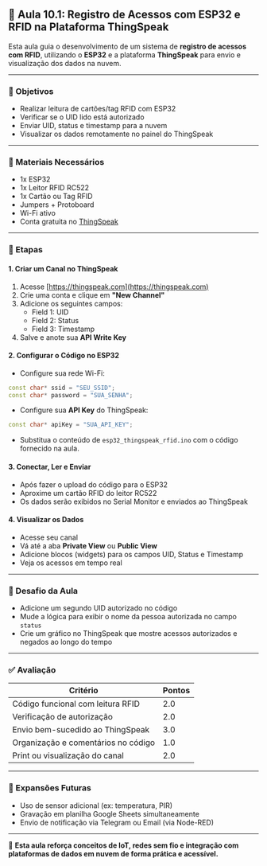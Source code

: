 ## 📘 Aula 10.1: Registro de Acessos com ESP32 e RFID na Plataforma ThingSpeak

Esta aula guia o desenvolvimento de um sistema de **registro de acessos com RFID**, utilizando o **ESP32** e a plataforma **ThingSpeak** para envio e visualização dos dados na nuvem.

---

### 🎯 Objetivos
- Realizar leitura de cartões/tag RFID com ESP32
- Verificar se o UID lido está autorizado
- Enviar UID, status e timestamp para a nuvem
- Visualizar os dados remotamente no painel do ThingSpeak

---

### 🧰 Materiais Necessários
- 1x ESP32
- 1x Leitor RFID RC522
- 1x Cartão ou Tag RFID
- Jumpers + Protoboard
- Wi-Fi ativo
- Conta gratuita no [ThingSpeak](https://thingspeak.com)

---

### 📝 Etapas

#### 1. Criar um Canal no ThingSpeak
1. Acesse [https://thingspeak.com](https://thingspeak.com)
2. Crie uma conta e clique em **"New Channel"**
3. Adicione os seguintes campos:
   - Field 1: UID
   - Field 2: Status
   - Field 3: Timestamp
4. Salve e anote sua **API Write Key**

#### 2. Configurar o Código no ESP32

- Configure sua rede Wi-Fi:
```cpp
const char* ssid = "SEU_SSID";
const char* password = "SUA_SENHA";
```

- Configure sua **API Key** do ThingSpeak:
```cpp
const char* apiKey = "SUA_API_KEY";
```

- Substitua o conteúdo de `esp32_thingspeak_rfid.ino` com o código fornecido na aula.

#### 3. Conectar, Ler e Enviar
- Após fazer o upload do código para o ESP32
- Aproxime um cartão RFID do leitor RC522
- Os dados serão exibidos no Serial Monitor e enviados ao ThingSpeak

#### 4. Visualizar os Dados
- Acesse seu canal
- Vá até a aba **Private View** ou **Public View**
- Adicione blocos (widgets) para os campos UID, Status e Timestamp
- Veja os acessos em tempo real

---

### 🧪 Desafio da Aula
- Adicione um segundo UID autorizado no código
- Mude a lógica para exibir o nome da pessoa autorizada no campo `status`
- Crie um gráfico no ThingSpeak que mostre acessos autorizados e negados ao longo do tempo

---

### ✅ Avaliação
| Critério                            | Pontos |
|-------------------------------------|--------|
| Código funcional com leitura RFID   | 2.0    |
| Verificação de autorização          | 2.0    |
| Envio bem-sucedido ao ThingSpeak    | 3.0    |
| Organização e comentários no código | 1.0    |
| Print ou visualização do canal      | 2.0    |

---

### 🧠 Expansões Futuras
- Uso de sensor adicional (ex: temperatura, PIR)
- Gravação em planilha Google Sheets simultaneamente
- Envio de notificação via Telegram ou Email (via Node-RED)

---

📌 **Esta aula reforça conceitos de IoT, redes sem fio e integração com plataformas de dados em nuvem de forma prática e acessível.**
